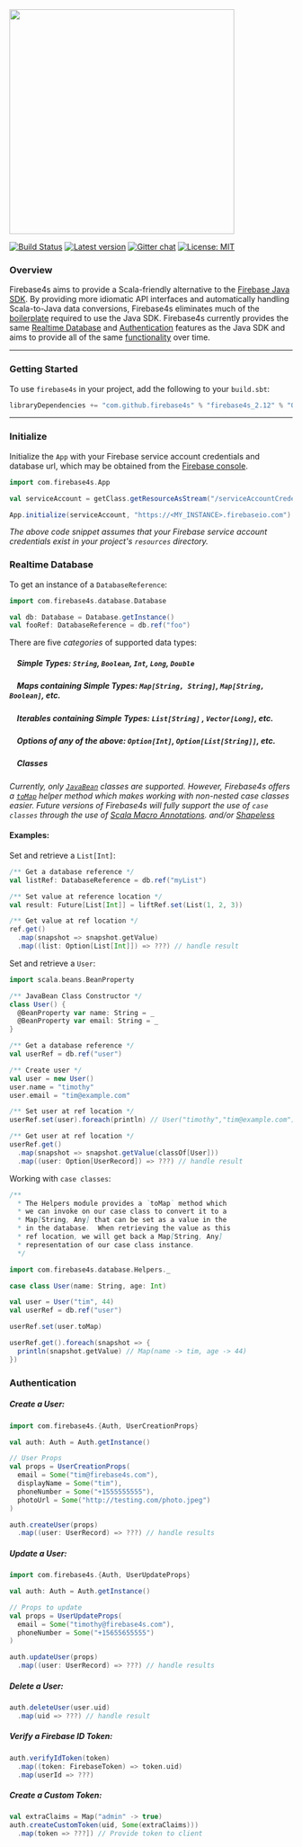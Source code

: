 <img src="logo/logo-side-text.png?raw=true" width=400px />

[![Build Status](https://travis-ci.org/firebase4s/firebase4s.svg?branch=master)](https://travis-ci.org/firebase4s/firebase4s)
[![Latest version](https://index.scala-lang.org/firebase4s/firebase4s/firebase4s/latest.svg?color=orange&v=1)](https://index.scala-lang.org/firebase4s/firebase4s/firebase4s)
[![Gitter chat](https://badges.gitter.im/Join%20Chat.svg)](https://gitter.im/firebase4s/firebase4s)
[![License: MIT](https://img.shields.io/badge/License-MIT-yellow.svg)](https://opensource.org/licenses/MIT)

### Overview

Firebase4s aims to provide a Scala-friendly alternative to the [Firebase Java SDK](https://github.com/firebase/firebase-admin-java).  By providing more idiomatic API interfaces and automatically handling Scala-to-Java data conversions, Firebase4s eliminates much of the [boilerplate](https://medium.com/@RICEaaron/scala-firebase-da433df93bd2) required to use the Java SDK.  Firebase4s currently provides the same [Realtime Database](#database) and [Authentication](#authentication) features as the Java SDK and aims to provide all of the same [functionality](https://firebase.google.com/docs/admin/setup) over time.


----------
<a name="getting-started"></a>
### Getting Started

To use `firebase4s` in your project, add the following to your `build.sbt`:

```scala
libraryDependencies += "com.github.firebase4s" % "firebase4s_2.12" % "0.0.4"
```



----------
<a name="initialize"></a>
### Initialize

Initialize the `App` with your Firebase service account credentials and database url, which may be obtained from the [Firebase console](https://console.firebase.google.com).

```scala
import com.firebase4s.App

val serviceAccount = getClass.getResourceAsStream("/serviceAccountCredentials.json")

App.initialize(serviceAccount, "https://<MY_INSTANCE>.firebaseio.com")
```
*The above code snippet assumes that your Firebase service account credentials exist in your project's `resources` directory.*


<a name="database"></a>
### Realtime Database

To get an instance of a `DatabaseReference`:
```scala
import com.firebase4s.database.Database

val db: Database = Database.getInstance()
val fooRef: DatabaseReference = db.ref("foo")
```
There are five *categories* of supported data types:

##### &nbsp;&nbsp;&nbsp;&nbsp;*Simple Types*:  `String`, `Boolean`, `Int`, `Long`, `Double`
##### &nbsp;&nbsp;&nbsp;&nbsp;*Maps containing Simple Types*: `Map[String, String]`, `Map[String, Boolean]`, etc.
##### &nbsp;&nbsp;&nbsp;&nbsp;*Iterables containing Simple Types*: `List[String]` , `Vector[Long]`, etc.
##### &nbsp;&nbsp;&nbsp;&nbsp;*Options of any of the above*: `Option[Int]`, `Option[List[String]]`, etc.
##### &nbsp;&nbsp;&nbsp;&nbsp;*Classes*

*Currently, only [`JavaBean`](https://en.wikipedia.org/wiki/JavaBeans) classes are supported.  However, Firebase4s offers a [`toMap`](#toMap) helper method which makes working with non-nested case classes easier.  Future versions of Firebase4s will fully support the use of `case classes` through the use of [Scala Macro Annotations](https://docs.scala-lang.org/overviews/macros/annotations.html). and/or [Shapeless](https://github.com/milessabin/shapeless)*

#### Examples:

Set and retrieve a `List[Int]`:
```scala
/** Get a database reference */
val listRef: DatabaseReference = db.ref("myList")

/** Set value at reference location */
val result: Future[List[Int]] = liftRef.set(List(1, 2, 3))

/** Get value at ref location */
ref.get()
  .map(snapshot => snapshot.getValue)
  .map((list: Option[List[Int]]) => ???) // handle result


```

Set and retrieve a `User`:

```scala
import scala.beans.BeanProperty

/** JavaBean Class Constructor */
class User() {
  @BeanProperty var name: String = _
  @BeanProperty var email: String = _
}

/** Get a database reference */
val userRef = db.ref("user")

/** Create user */
val user = new User()
user.name = "timothy"
user.email = "tim@example.com"

/** Set user at ref location */
userRef.set(user).foreach(println) // User("timothy","tim@example.com")

/** Get user at ref location */
userRef.get()
  .map(snapshot => snapshot.getValue(classOf[User]))
  .map((user: Option[UserRecord]) => ???) // handle result

```
<a name="toMap"></a>
Working with  `case classes`:

```scala
/**
  * The Helpers module provides a `toMap` method which
  * we can invoke on our case class to convert it to a
  * Map[String, Any] that can be set as a value in the
  * in the database.  When retrieving the value as this
  * ref location, we will get back a Map[String, Any]
  * representation of our case class instance.
  */

import com.firebase4s.database.Helpers._

case class User(name: String, age: Int)

val user = User("tim", 44)
val userRef = db.ref("user")

userRef.set(user.toMap)

userRef.get().foreach(snapshot => {
  println(snapshot.getValue) // Map(name -> tim, age -> 44)
})

```


<a name="auth"></a>
### Authentication

##### Create a User:
```scala
import com.firebase4s.{Auth, UserCreationProps}

val auth: Auth = Auth.getInstance()

// User Props
val props = UserCreationProps(
  email = Some("tim@firebase4s.com"),
  displayName = Some("tim"),
  phoneNumber = Some("+1555555555"),
  photoUrl = Some("http://testing.com/photo.jpeg")
)

auth.createUser(props)
  .map((user: UserRecord) => ???) // handle results

```

##### Update a User:
```scala
import com.firebase4s.{Auth, UserUpdateProps}

val auth: Auth = Auth.getInstance()

// Props to update
val props = UserUpdateProps(
  email = Some("timothy@firebase4s.com"),
  phoneNumber = Some("+15655655555")
)

auth.updateUser(props)
  .map((user: UserRecord) => ???) // handle results

```
##### Delete a User:

```scala
auth.deleteUser(user.uid)
  .map(uid => ???) // handle result

```

##### Verify a Firebase ID Token:

```scala
auth.verifyIdToken(token)
  .map((token: FirebaseToken) => token.uid)
  .map(userId => ???)
```
##### Create a Custom Token:
```scala
val extraClaims = Map("admin" -> true)
auth.createCustomToken(uid, Some(extraClaims)))
  .map(token => ???]) // Provide token to client
```
